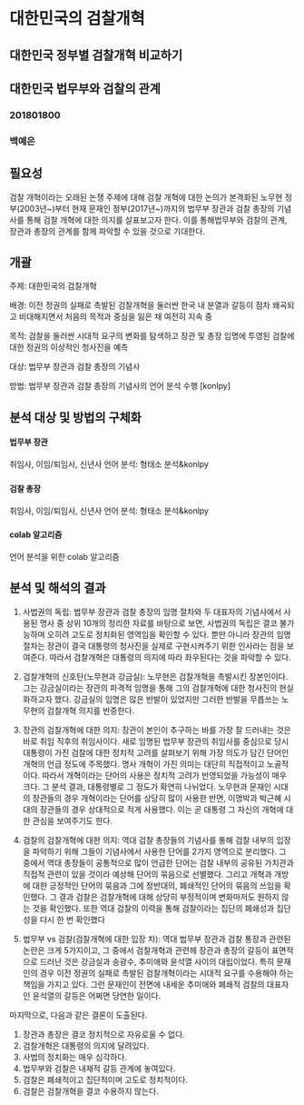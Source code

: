 # 대한민국의 검찰개혁
## 
## 대한민국 정부별 검찰개혁 비교하기
## 대한민국 법무부와 검찰의 관계

### 201801800 
### 백예은
##
##
##
## 
## 
##


## 필요성

검찰 개혁이라는 오래된 논쟁 주제에 대해 검찰 개혁에 대한 논의가 본격화된 노무현 정부(2003년~)부터 현재 문재인 정부(2017년~)까지의 법무부 장관과 검찰 총장의 기념사를 통해 검찰 개혁에 대한 의지를 살표보고자 한다. 이를 통해법무부와 검찰의 관계, 장관과 총장의 관계를 함께 파악할 수 있을 것으로 기대한다. 


## 개괄

주제: 대한민국의 검찰개혁

배경: 이전 정권의 실패로 촉발된 검찰개혁을 둘러싼 한국 내 분열과 갈등이 점차 왜곡되고 비대해지면서 처음의 목적과 중심을 잃은 채 여전히 지속 중

목적: 검찰을 둘러싼 시대적 요구의 변화를 탐색하고 장관 및 총장 임명에 투영된 검찰에 대한 정권의 이상적인 청사진을 예측

대상: 법무부 장관과 검찰 총장의 기념사

방법: 법무부 장관과 검찰 총장의 기념사의 언어 분석 수행 [konlpy]


## 분석 대상 및 방법의 구체화 

#### 법무부 장관
취임사, 이임/퇴임사, 신년사 언어 분석: 형태소 분석&konlpy
###
#### 검찰 총장
취임사, 이임/퇴임사, 신년사 언어 분석: 형태소 분석&konlpy
### 
#### colab 알고리즘
언어 분석을 위한 colab 알고리즘


## 분석 및 해석의 결과 

1. 사법권의 독립: 법무부 장관과 검찰 총장의 임명 절차와 두 대표자의 기념사에서 사용된 명사 중 상위 10개의 정리한 자료를 바탕으로 보면, 사법권의 독립은 결코 불가능하며 오히려 고도로 정치화된 영역임을 확인할 수 있다. 뿐만 아니라 장관의 임명 절차는 장관이 결국 대통령의 청사진을 실제로 구현시켜주기 위한 인사라는 점을 보여준다. 따라서 검찰개혁은 대통령의 의지에 따라 좌우된다는 것을 파악할 수 있다. 

2. 검찰개혁의 신호탄(노무현과 강금실): 노무현은 검찰개혁을 촉발시킨 장본인이다. 그는 강금실이라는 장관의 파격적 임명을 통해 그의 검찰개혁에 대한 청사진의 현실화하고자 했다. 강금실의 임명은 많은 반발이 있었지만 그러한 반발을 무릅쓰는 노무현의 검찰개혁 의지를 반증한다. 

3. 장관의 검찰개혁에 대한 의지: 장관이 본인이 추구하는 바를 가장 잘 드러내는 것은 바로 취임 직후의 취임사이다. 새로 임명된 법무부 장관의 취임사를 중심으로 당시 대통령이 가진 검찰에 대한 정치적 고려를 살펴보기 위해 가장 의도가 담긴 단어인 개혁의 언급 정도에 주목했다. 명사 개혁이 가진 의미는 대단히 직접적이고 노골적이다. 따라서 개혁이라는 단어의 사용은 정치적 고려가 반영되었을 가능성이 매우 크다. 그 분석 결과, 대통령별로 그 정도가 확연히 나뉘었다. 노무현과 문재인 시대의 장관들의 경우 개혁이라는 단어를 상당히 많이 사용한 반면, 이명박과 박근혜 시대의 장관들의 경우 상대적으로 적게 사용했다. 이는 곧 대통령 그 자신의 개혁에 대한 관심을 보여주기도 한다. 

4. 검찰의 검찰개혁에 대한 의지: 역대 검찰 총장들의 기념사를 통해 검찰 내부의 입장을 파악하기 위해 그들이 기념사에서 사용한 단어를 2가지 영역으로 분리했다. 그 중에서 역대 총장들이 공통적으로 많이 언급한 단어는 검찰 내부의 공유된 가치관과 직접적 관련이 있을 것이라 예상해 단어의 묶음으로 선별했다. 그리고 개혁과 개방에 대한 긍정적인 단어의 묶음과 그에 정반대의, 폐쇄적인 단어의 묶음의 쓰임을 확인했다. 그 결과 검찰은 검찰개혁에 대해 상당히 부정적이며 변화마저도 원하지 않는 것을 확인했다. 또한 역대 검찰의 이력을 통해 검찰이라는 집단의 폐쇄성과 집단성을 다시 한 번 확인했다 

5. 법무부 vs 검찰(검찰개혁에 대한 입장 차): 역대 법무부 장관과 검찰 통장과 관련된 논란은 크게 5가지이고, 그 중에서 검찰개혁과 관련헤 장관과 총장의 갈등이 표면적으로 드러난 것은 강금실과 송광수, 추미애와 윤석열 사이의 대립이었다. 특히 문재인의 경우 이전 정권의 실패로 촉발된 검찰개혁이라는 시대적 요구를 수용해야 하는 책임을 가지고 있다. 그런 문재인이 전면에 내세운 추미애와 폐쇄적 검찰의 대표자인 윤석열의 갈등은 어쩌면 당연한 일이다.


마지막으로, 다음과 같은 결론이 도출된다. 

1. 장관과 총장은 결코 정치적으로 자유로울 수 없다. 
2. 검찰개혁은 대통령의 의지에 달려있다. 
3. 사법의 정치화는 매우 심각하다. 
4. 법무부와 검찰은 내재적 갈등 관계에 놓여있다. 
5. 검찰은 폐쇄적이고 집단적이며 고도로 정치적이다. 
6. 검찰은 검찰개혁을 결코 수용하지 않는다. 
